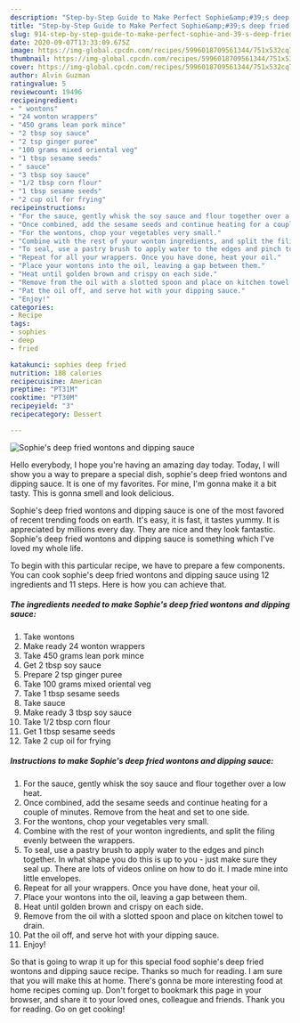 ```yaml
---
description: "Step-by-Step Guide to Make Perfect Sophie&amp;#39;s deep fried wontons and dipping sauce"
title: "Step-by-Step Guide to Make Perfect Sophie&amp;#39;s deep fried wontons and dipping sauce"
slug: 914-step-by-step-guide-to-make-perfect-sophie-and-39-s-deep-fried-wontons-and-dipping-sauce
date: 2020-09-07T13:33:09.675Z
image: https://img-global.cpcdn.com/recipes/5996018709561344/751x532cq70/sophies-deep-fried-wontons-and-dipping-sauce-recipe-main-photo.jpg
thumbnail: https://img-global.cpcdn.com/recipes/5996018709561344/751x532cq70/sophies-deep-fried-wontons-and-dipping-sauce-recipe-main-photo.jpg
cover: https://img-global.cpcdn.com/recipes/5996018709561344/751x532cq70/sophies-deep-fried-wontons-and-dipping-sauce-recipe-main-photo.jpg
author: Alvin Guzman
ratingvalue: 5
reviewcount: 19496
recipeingredient:
- " wontons"
- "24 wonton wrappers"
- "450 grams lean pork mince"
- "2 tbsp soy sauce"
- "2 tsp ginger puree"
- "100 grams mixed oriental veg"
- "1 tbsp sesame seeds"
- " sauce"
- "3 tbsp soy sauce"
- "1/2 tbsp corn flour"
- "1 tbsp sesame seeds"
- "2 cup oil for frying"
recipeinstructions:
- "For the sauce, gently whisk the soy sauce and flour together over a low heat."
- "Once combined, add the sesame seeds and continue heating for a couple of minutes. Remove from the heat and set to one side."
- "For the wontons, chop your vegetables very small."
- "Combine with the rest of your wonton ingredients, and split the filing evenly between the wrappers."
- "To seal, use a pastry brush to apply water to the edges and pinch together. In what shape you do this is up to you - just make sure they seal up. There are lots of videos online on how to do it. I made mine into little envelopes."
- "Repeat for all your wrappers. Once you have done, heat your oil."
- "Place your wontons into the oil, leaving a gap between them."
- "Heat until golden brown and crispy on each side."
- "Remove from the oil with a slotted spoon and place on kitchen towel to drain."
- "Pat the oil off, and serve hot with your dipping sauce."
- "Enjoy!"
categories:
- Recipe
tags:
- sophies
- deep
- fried

katakunci: sophies deep fried 
nutrition: 188 calories
recipecuisine: American
preptime: "PT31M"
cooktime: "PT30M"
recipeyield: "3"
recipecategory: Dessert

---
```



![Sophie&#39;s deep fried wontons and dipping sauce](https://img-global.cpcdn.com/recipes/5996018709561344/751x532cq70/sophies-deep-fried-wontons-and-dipping-sauce-recipe-main-photo.jpg)

Hello everybody, I hope you're having an amazing day today. Today, I will show you a way to prepare a special dish, sophie&#39;s deep fried wontons and dipping sauce. It is one of my favorites. For mine, I'm gonna make it a bit tasty. This is gonna smell and look delicious.

Sophie&#39;s deep fried wontons and dipping sauce is one of the most favored of recent trending foods on earth. It's easy, it is fast, it tastes yummy. It is appreciated by millions every day. They are nice and they look fantastic. Sophie&#39;s deep fried wontons and dipping sauce is something which I've loved my whole life.




To begin with this particular recipe, we have to prepare a few components. You can cook sophie&#39;s deep fried wontons and dipping sauce using 12 ingredients and 11 steps. Here is how you can achieve that.

<!--inarticleads1-->

##### The ingredients needed to make Sophie&#39;s deep fried wontons and dipping sauce:

1. Take  wontons
1. Make ready 24 wonton wrappers
1. Take 450 grams lean pork mince
1. Get 2 tbsp soy sauce
1. Prepare 2 tsp ginger puree
1. Take 100 grams mixed oriental veg
1. Take 1 tbsp sesame seeds
1. Take  sauce
1. Make ready 3 tbsp soy sauce
1. Take 1/2 tbsp corn flour
1. Get 1 tbsp sesame seeds
1. Take 2 cup oil for frying




<!--inarticleads2-->

##### Instructions to make Sophie&#39;s deep fried wontons and dipping sauce:

1. For the sauce, gently whisk the soy sauce and flour together over a low heat.
1. Once combined, add the sesame seeds and continue heating for a couple of minutes. Remove from the heat and set to one side.
1. For the wontons, chop your vegetables very small.
1. Combine with the rest of your wonton ingredients, and split the filing evenly between the wrappers.
1. To seal, use a pastry brush to apply water to the edges and pinch together. In what shape you do this is up to you - just make sure they seal up. There are lots of videos online on how to do it. I made mine into little envelopes.
1. Repeat for all your wrappers. Once you have done, heat your oil.
1. Place your wontons into the oil, leaving a gap between them.
1. Heat until golden brown and crispy on each side.
1. Remove from the oil with a slotted spoon and place on kitchen towel to drain.
1. Pat the oil off, and serve hot with your dipping sauce.
1. Enjoy!




So that is going to wrap it up for this special food sophie&#39;s deep fried wontons and dipping sauce recipe. Thanks so much for reading. I am sure that you will make this at home. There's gonna be more interesting food at home recipes coming up. Don't forget to bookmark this page in your browser, and share it to your loved ones, colleague and friends. Thank you for reading. Go on get cooking!
